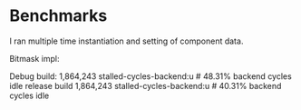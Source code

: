 # Benchmarks

I ran multiple time instantiation and setting of component data.

Bitmask impl:

Debug build:
1,864,243      stalled-cycles-backend:u         #   48.31% backend cycles idle
release build
1,864,243      stalled-cycles-backend:u         #   40.31% backend cycles idle
